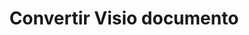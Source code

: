 ﻿---
title: Convertir Visio documento
linktitle: Convertir Visio documento
type: docs
weight: 40
url: /es/python-java/converting/
description: This section contains a description of all possible options for converting Visio documents using Aspose.Diagram for Python via Java.
---
